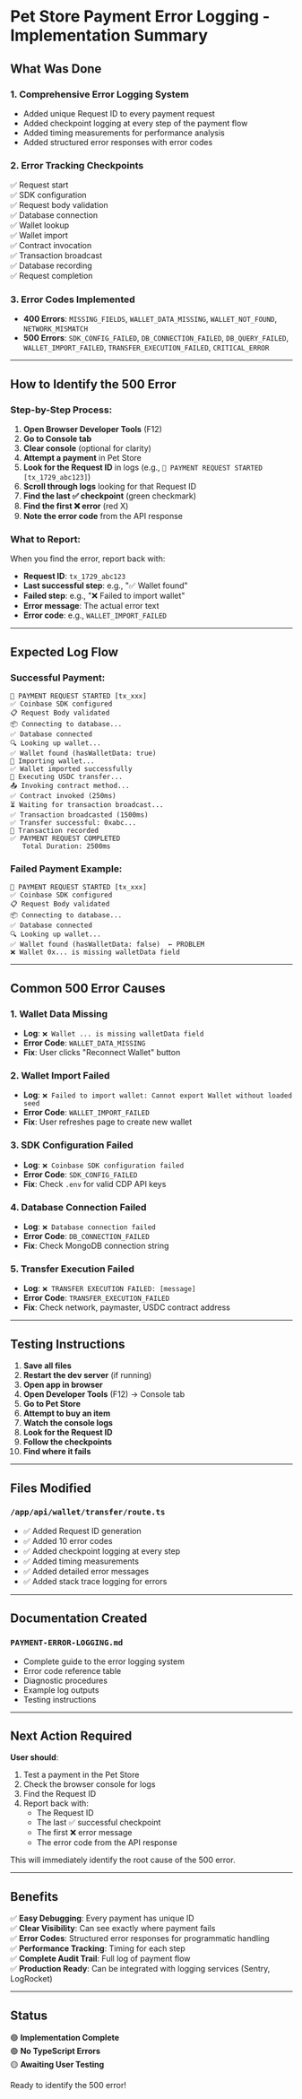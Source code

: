# Pet Store Payment Error Logging - Implementation Summary

## What Was Done

### 1. **Comprehensive Error Logging System**
   - Added unique Request ID to every payment request
   - Added checkpoint logging at every step of the payment flow
   - Added timing measurements for performance analysis
   - Added structured error responses with error codes

### 2. **Error Tracking Checkpoints**
   ✅ Request start  
   ✅ SDK configuration  
   ✅ Request body validation  
   ✅ Database connection  
   ✅ Wallet lookup  
   ✅ Wallet import  
   ✅ Contract invocation  
   ✅ Transaction broadcast  
   ✅ Database recording  
   ✅ Request completion  

### 3. **Error Codes Implemented**
   - **400 Errors**: `MISSING_FIELDS`, `WALLET_DATA_MISSING`, `WALLET_NOT_FOUND`, `NETWORK_MISMATCH`
   - **500 Errors**: `SDK_CONFIG_FAILED`, `DB_CONNECTION_FAILED`, `DB_QUERY_FAILED`, `WALLET_IMPORT_FAILED`, `TRANSFER_EXECUTION_FAILED`, `CRITICAL_ERROR`

---

## How to Identify the 500 Error

### Step-by-Step Process:

1. **Open Browser Developer Tools** (F12)
2. **Go to Console tab**
3. **Clear console** (optional for clarity)
4. **Attempt a payment** in Pet Store
5. **Look for the Request ID** in logs (e.g., `🔷 PAYMENT REQUEST STARTED [tx_1729_abc123]`)
6. **Scroll through logs** looking for that Request ID
7. **Find the last ✅ checkpoint** (green checkmark)
8. **Find the first ❌ error** (red X)
9. **Note the error code** from the API response

### What to Report:

When you find the error, report back with:
- **Request ID**: `tx_1729_abc123`
- **Last successful step**: e.g., "✅ Wallet found"
- **Failed step**: e.g., "❌ Failed to import wallet"
- **Error message**: The actual error text
- **Error code**: e.g., `WALLET_IMPORT_FAILED`

---

## Expected Log Flow

### Successful Payment:
```
🔷 PAYMENT REQUEST STARTED [tx_xxx]
✅ Coinbase SDK configured
📋 Request Body validated
📦 Connecting to database...
✅ Database connected
🔍 Looking up wallet...
✅ Wallet found (hasWalletData: true)
🔐 Importing wallet...
✅ Wallet imported successfully
💸 Executing USDC transfer...
📤 Invoking contract method...
✅ Contract invoked (250ms)
⏳ Waiting for transaction broadcast...
✅ Transaction broadcasted (1500ms)
✅ Transfer successful: 0xabc...
📝 Transaction recorded
✅ PAYMENT REQUEST COMPLETED
   Total Duration: 2500ms
```

### Failed Payment Example:
```
🔷 PAYMENT REQUEST STARTED [tx_xxx]
✅ Coinbase SDK configured
📋 Request Body validated
📦 Connecting to database...
✅ Database connected
🔍 Looking up wallet...
✅ Wallet found (hasWalletData: false)  ← PROBLEM
❌ Wallet 0x... is missing walletData field
```

---

## Common 500 Error Causes

### 1. **Wallet Data Missing**
   - **Log**: `❌ Wallet ... is missing walletData field`
   - **Error Code**: `WALLET_DATA_MISSING`
   - **Fix**: User clicks "Reconnect Wallet" button

### 2. **Wallet Import Failed**
   - **Log**: `❌ Failed to import wallet: Cannot export Wallet without loaded seed`
   - **Error Code**: `WALLET_IMPORT_FAILED`
   - **Fix**: User refreshes page to create new wallet

### 3. **SDK Configuration Failed**
   - **Log**: `❌ Coinbase SDK configuration failed`
   - **Error Code**: `SDK_CONFIG_FAILED`
   - **Fix**: Check `.env` for valid CDP API keys

### 4. **Database Connection Failed**
   - **Log**: `❌ Database connection failed`
   - **Error Code**: `DB_CONNECTION_FAILED`
   - **Fix**: Check MongoDB connection string

### 5. **Transfer Execution Failed**
   - **Log**: `❌ TRANSFER EXECUTION FAILED: [message]`
   - **Error Code**: `TRANSFER_EXECUTION_FAILED`
   - **Fix**: Check network, paymaster, USDC contract address

---

## Testing Instructions

1. **Save all files**
2. **Restart the dev server** (if running)
3. **Open app in browser**
4. **Open Developer Tools** (F12) → Console tab
5. **Go to Pet Store**
6. **Attempt to buy an item**
7. **Watch the console logs**
8. **Look for the Request ID**
9. **Follow the checkpoints**
10. **Find where it fails**

---

## Files Modified

### `/app/api/wallet/transfer/route.ts`
- ✅ Added Request ID generation
- ✅ Added 10 error codes
- ✅ Added checkpoint logging at every step
- ✅ Added timing measurements
- ✅ Added detailed error messages
- ✅ Added stack trace logging for errors

---

## Documentation Created

### `PAYMENT-ERROR-LOGGING.md`
- Complete guide to the error logging system
- Error code reference table
- Diagnostic procedures
- Example log outputs
- Testing instructions

---

## Next Action Required

**User should**:
1. Test a payment in the Pet Store
2. Check the browser console for logs
3. Find the Request ID
4. Report back with:
   - The Request ID
   - The last ✅ successful checkpoint
   - The first ❌ error message
   - The error code from the API response

This will immediately identify the root cause of the 500 error.

---

## Benefits

✅ **Easy Debugging**: Every payment has unique ID  
✅ **Clear Visibility**: Can see exactly where payment fails  
✅ **Error Codes**: Structured error responses for programmatic handling  
✅ **Performance Tracking**: Timing for each step  
✅ **Complete Audit Trail**: Full log of payment flow  
✅ **Production Ready**: Can be integrated with logging services (Sentry, LogRocket)  

---

## Status

🟢 **Implementation Complete**  
🟢 **No TypeScript Errors**  
🟡 **Awaiting User Testing**  

Ready to identify the 500 error!
